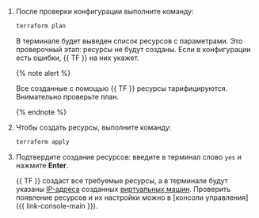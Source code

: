 1. После проверки конфигурации выполните команду:

   ```bash
   terraform plan
   ```

   В терминале будет выведен список ресурсов с параметрами. Это проверочный этап: ресурсы не будут созданы. Если в конфигурации есть ошибки, {{ TF }} на них укажет.

   {% note alert %}

   Все созданные с помощью {{ TF }} ресурсы тарифицируются. Внимательно проверьте план.

   {% endnote %}

1. Чтобы создать ресурсы, выполните команду:

   ```bash
   terraform apply
   ```

1. Подтвердите создание ресурсов: введите в терминал слово `yes` и нажмите **Enter**.

   {{ TF }} создаст все требуемые ресурсы, а в терминале будут указаны [IP-адреса](../../vpc/concepts/address.md) созданных [виртуальных машин](../../compute/concepts/vm.md). Проверить появление ресурсов и их настройки можно в [консоли управления]({{ link-console-main }}).
